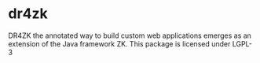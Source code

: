 dr4zk
=====

DR4ZK the annotated way to build custom web applications emerges as an extension of the Java framework ZK. This package is licensed under LGPL-3
